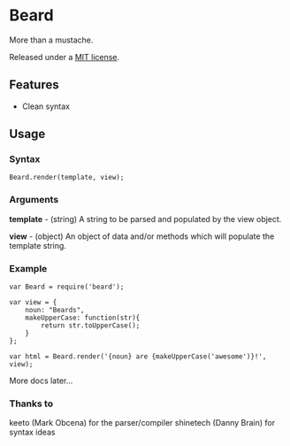 Beard
===================

More than a mustache.

Released under a [MIT license](http://en.wikipedia.org/wiki/MIT_License).

Features
--------

* Clean syntax

Usage
-----

### Syntax ###

	Beard.render(template, view);

### Arguments ###

**template** - (string) A string to be parsed and populated by the view object.

**view** - (object) An object of data and/or methods which will populate the template string.

### Example ###

	var Beard = require('beard');

	var view = {
		noun: "Beards",
		makeUpperCase: function(str){
			return str.toUpperCase();
		}
	};

	var html = Beard.render('{noun} are {makeUpperCase('awesome')}!', view);


More docs later...


### Thanks to ###

keeto (Mark Obcena) for the parser/compiler
shinetech (Danny Brain) for syntax ideas
